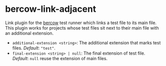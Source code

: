 # bercow-link-adjacent

Link plugin for the [bercow](https://github.com/lachrist/bercow) test runner which links a test file to its main file. This plugin works for projects whose test files sit next to their main file with an additional extension.

* `additional-extension <string>`: The additional extension that marks test files. *Default*: `"test"`.
* `final-extension <string> | null`: The final extension of test file. *Default*: `null` reuse the extension of main files.
